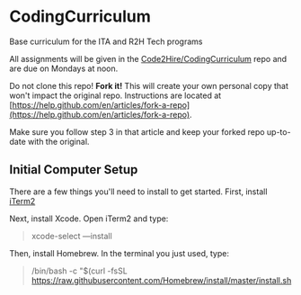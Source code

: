 # CodingCurriculum
Base curriculum for the ITA and R2H Tech programs

All assignments will be given in the [Code2Hire/CodingCurriculum](https://github.com/Code2Hire/CodingCurriculum) repo and are due on Mondays at noon.

Do not clone this repo! **Fork it!** This will create your own personal copy that won't impact the original repo. Instructions are located at [https://help.github.com/en/articles/fork-a-repo](https://help.github.com/en/articles/fork-a-repo).

Make sure you follow step 3 in that article and keep your forked repo up-to-date with the original. 

## Initial Computer Setup

There are a few things you'll need to install to get started. First, install [iTerm2](https://iterm2.com/downloads.html)

Next, install Xcode. Open iTerm2 and type:

> xcode-select —install

Then, install Homebrew. In the terminal you just used, type:

> /bin/bash -c "$(curl -fsSL https://raw.githubusercontent.com/Homebrew/install/master/install.sh